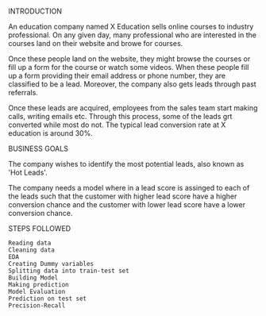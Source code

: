 # 
INTRODUCTION

An education company named X Education sells online courses to industry professional. On any given day, many professional who are interested in the courses land on their website and browe for courses.

Once these people land on the website, they might browse the courses or fill up a form for the course or watch some videos. When these people fill up a form providing their email address or phone number, they are classified to be a lead. Moreover, the company also gets leads through past referrals.

Once these leads are acquired, employees from the sales team start making calls, writing emails etc. Through this process, some of the leads grt converted while most do not. The typical lead conversion rate at X education is around 30%.

BUSINESS GOALS

The company wishes to identify the most potential leads, also known as 'Hot Leads'.

The company needs a model where in a lead score is assinged to each of the leads such that the customer with higher lead score have a higher conversion chance and the customer with lower lead score have a lower conversion chance.


STEPS FOLLOWED

    Reading data
    Cleaning data
    EDA
    Creating Dummy variables
    Splitting data into train-test set
    Building Model
    Making prediction
    Model Evaluation
    Prediction on test set
    Precision-Recall

